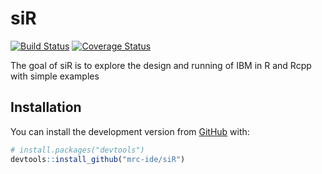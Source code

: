 # siR

[![Build Status](https://travis-ci.org/mrc-ide/siR.svg?branch=master)](https://travis-ci.org/mrc-ide/siR)
[![Coverage Status](https://img.shields.io/codecov/c/github/mrc-ide/siR/master.svg)](https://codecov.io/github/mrc-ide/siR?branch=master)

The goal of siR is to explore the design and running of IBM in R and Rcpp with simple examples

## Installation

You can install the development version from [GitHub](https://github.com/) with:

``` r
# install.packages("devtools")
devtools::install_github("mrc-ide/siR")
```


